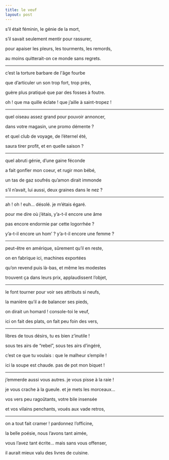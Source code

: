 ```yaml
---
title: le veuf
layout: post
---
```


s’il était féminin, le génie de la mort,

s’il savait seulement mentir pour rassurer,

pour apaiser les pleurs, les tourments, les remords,

au moins quitterait-on ce monde sans regrets.

---

c’est la torture barbare de l'âge fourbe

que d’articuler un son trop fort, trop près,

guère plus pratiqué que par des fosses à foutre.

oh ! que ma quille éclate ! que j’aille à saint-tropez !

---

quel oiseau assez grand pour pouvoir annoncer,

dans votre magasin, une promo démente ?

et quel club de voyage, de l’éternel été,

saura tirer profit, et en quelle saison ?

---

quel abruti génie, d’une gaine féconde

a fait gonfler mon coeur, et rugir mon bébé,

un tas de gaz soufrés qu’amon dirait immonde

s’il n’avait, lui aussi, deux graines dans le nez ?

---

ah ! oh ! euh… désolé. je m’étais égaré.

pour me dire où j’étais, y’a-t-il encore une âme

pas encore endormie par cette logorrhée ?

y’a-t-il encore un hom’ ? y’a-t-il encore une femme ?

---

peut-être en amérique, sûrement qu’il en reste,

on en fabrique ici, machines exportées

qu’on revend puis là-bas, et même les modestes

trouvent ça dans leurs prix, applaudissent l’objet,

---

le font tourner pour voir ses attributs si neufs,

la manière qu’il a de balancer ses pieds,

on dirait un homard ! console-toi le veuf,

ici on fait des plats, on fait peu foin des vers,

---

libres de tous désirs, tu es bien z’inutile !

sous tes airs de “rebel”, sous tes airs d’ingéré,

c’est ce que tu voulais : que le malheur s’empile !

ici la soupe est chaude. pas de pot mon biquet !

---

j’emmerde aussi vous autres. je vous pisse à la raie !

je vous crache à la gueule. et je mets les morceaux…

vos vers peu ragoûtants, votre bile insensée

et vos vilains penchants, voués aux vade retros,

---

on a tout fait cramer ! pardonnez l’officine,

la belle poésie, nous l’avons tant aimée,

vous l’avez tant écrite… mais sans vous offenser,

il aurait mieux valu des livres de cuisine.
